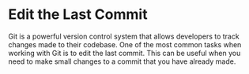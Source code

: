 # Edit the Last Commit

Git is a powerful version control system that allows developers to track changes made to their codebase. One of the most common tasks when working with Git is to edit the last commit. This can be useful when you need to make small changes to a commit that you have already made.

